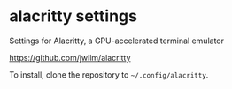 # alacritty settings

Settings for Alacritty, a GPU-accelerated terminal emulator

https://github.com/jwilm/alacritty

To install, clone the repository to `~/.config/alacritty`.

